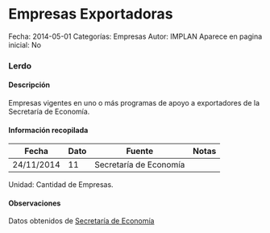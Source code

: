 Empresas Exportadoras
=====

Fecha: 2014-05-01
Categorías: Empresas
Autor: IMPLAN
Aparece en pagina inicial: No

### Lerdo

#### Descripción

Empresas vigentes en uno o más programas de apoyo a exportadores de la Secretaría de Economía.

<!-- break -->

#### Información recopilada

<table class="table table-hover table-bordered matriz">
  <thead>
    <tr><th>Fecha</th><th>Dato</th><th>Fuente</th><th>Notas</th></tr>
  </thead>
  <tbody>
    <tr><td class="centrado">24/11/2014</td><td class="derecha">11</td><td>Secretaría de Economía</td><td></td></tr>
  </tbody>
</table>

Unidad: Cantidad de Empresas.

#### Observaciones

Datos obtenidos de [Secretaría de Economía](http://www.economia.gob.mx/comunidad-negocios/industria-y-comercio/instrumentos-de-comercio-exterior/directorios-y-discos-de-captura)
